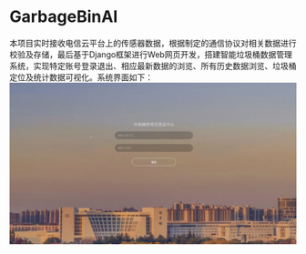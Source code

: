 # GarbageBinAI
本项目实时接收电信云平台上的传感器数据，根据制定的通信协议对相关数据进行校验及存储，最后基于Django框架进行Web网页开发，搭建智能垃圾桶数据管理系统，实现特定账号登录退出、相应最新数据的浏览、所有历史数据浏览、垃圾桶定位及统计数据可视化。系统界面如下：
![Image](imgs/登陆界面.png)
